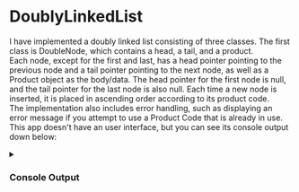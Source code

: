 # DoublyLinkedList
I have implemented a doubly linked list consisting of three classes. The first class is DoubleNode, which contains a head, a tail, and a product.  
Each node, except for the first and last, has a head pointer pointing to the previous node and a tail pointer pointing to the next node, as well as a Product object as the body/data. The head pointer for the first node is null, and the tail pointer for the last node is also null. Each time a new node is inserted, it is placed in ascending order according to its product code.  
The implementation also includes error handling, such as displaying an error message if you attempt to use a Product Code that is already in use.
This app doesn't have an user interface, but you can see its console output down below:

<details>
 <summary><h3>Console Output</h3></summary>
 
Code:

<img src="DoublyLinkedList screenshots/DLL code.png" alt="Code" width:"400px"/>

Console:

<img src="DoublyLinkedList screenshots/DLL output.png" alt="Output">


</details>

